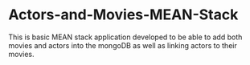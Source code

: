 # Actors-and-Movies-MEAN-Stack

This is basic MEAN stack application developed to be able to add both movies and actors into the mongoDB as well as linking actors to their movies.  
